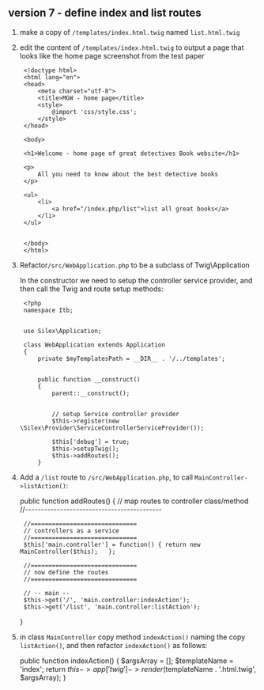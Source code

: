 
## version 7 - define index and list routes

1. make a copy of `/templates/index.html.twig` named `list.html.twig`

1. edit the content of `/templates/index.html.twig` to output a page that looks like the home page screenshot from the test paper

        <!doctype html>
        <html lang="en">
        <head>
            <meta charset="utf-8">
            <title>MGW - home page</title>
            <style>
                @import 'css/style.css';
            </style>
        </head>

        <body>

        <h1>Welcome - home page of great detectives Book website</h1>

        <p>
            All you need to know about the best detective books
        </p>

        <ul>
            <li>
                <a href="/index.php/list">list all great books</a>
            </li>
        </ul>


        </body>
        </html>


1. Refactor`/src/WebApplication.php` to be a subclass of Twig\Application

    In the constructor we need to setup the controller service provider, and then call the Twig and route setup methods:


        <?php
        namespace Itb;


        use Silex\Application;

        class WebApplication extends Application
        {
            private $myTemplatesPath = __DIR__ . '/../templates';


            public function __construct()
            {
                parent::__construct();


                // setup Service controller provider
                $this->register(new \Silex\Provider\ServiceControllerServiceProvider());

                $this['debug'] = true;
                $this->setupTwig();
                $this->addRoutes();
            }

1. Add a `/list` route to `/src/WebApplication.php`, to call `MainController->listAction()`:


    public function addRoutes()
    {
        // map routes to controller class/method
        //-------------------------------------------

        //==============================
        // controllers as a service
        //==============================
        $this['main.controller'] = function() { return new MainController($this);   };

        //==============================
        // now define the routes
        //==============================

        // -- main --
        $this->get('/', 'main.controller:indexAction');
        $this->get('/list', 'main.controller:listAction');
    }

1. in class `MainController` copy method `indexAction()` naming the copy `listAction()`, and then refactor `indexAction()` as follows:


    public function indexAction()
    {
        $argsArray = [];
        $templateName = 'index';
        return $this->app['twig']->render($templateName . '.html.twig', $argsArray);
    }